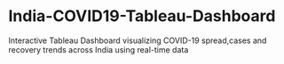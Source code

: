 # India-COVID19-Tableau-Dashboard
Interactive Tableau Dashboard visualizing COVID-19 spread,cases and recovery trends across India using real-time data
